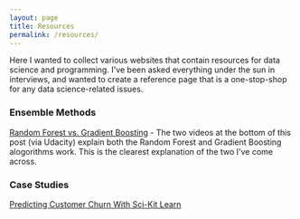 ```yaml
---
layout: page
title: Resources
permalink: /resources/
---
```


Here I wanted to collect various websites that contain resources for data science and programming. I've been asked everything under the sun in interviews, and wanted to create a reference page that is a one-stop-shop for any data science-related issues.

### Ensemble Methods

<a href="https://discuss.analyticsvidhya.com/t/what-is-the-fundamental-difference-between-randomforest-and-gradient-boosting-algorithms/2341/3" target="_blank">Random Forest vs. Gradient Boosting</a> - The two videos at the bottom of this post (via Udacity) explain both the Random Forest and Gradient Boosting alogorithms work. This is the clearest explanation of the two I've come across.

### Case Studies

<a href="http://blog.yhat.com/posts/predicting-customer-churn-with-sklearn.html" target="_blank">Predicting Customer Churn With Sci-Kit Learn</a>